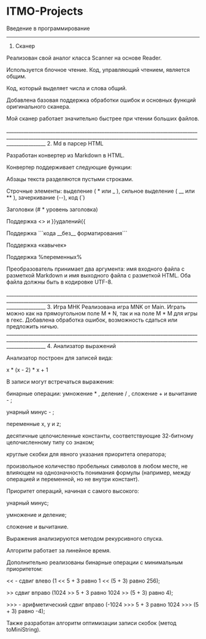 # ITMO-Projects
Введение в программирование
____________________________________________________________________________________________________________________________________________________________________________
1. Сканер
<p>Реализован свой аналог класса Scanner на основе Reader.</p>
<p>Используется блочное чтение. Код, управляющий чтением, является общим.</p>
<p>Код, который выделяет числа и слова общий.</p>
<p>Добавлена базовая поддержка обработки ошибок и основных функций оригинального сканера.</p>
<p>Мой сканер работает значительно быстрее при чтении больших файлов.</p>
____________________________________________________________________________________________________________________________________________________________________________
2. Md в парсер HTML
<p>Разработан конвертер из Markdown в HTML.</p>
<p>Конвертер поддерживает следующие функции:</p>
<p>Абзацы текста разделяются пустыми строками.</p>
<p>Строчные элементы: выделение ( * или _ ), сильное выделение ( __ или ** ), зачеркивание (--), код (`)</p>
<p>Заголовки (# * уровень заголовка)</p>
<p>Поддержка <> и }}удалений{{</p>
<p>Поддержка ```кода __без__ форматирования```</p>
<p>Поддержка «кавычек»</p>
<p>Поддержка %переменных%</p>
<p>Преобразователь принимает два аргумента: имя входного файла с разметкой Markdown и имя выходного файла с разметкой HTML. Оба файла должны быть в кодировке UTF-8.</p>
____________________________________________________________________________________________________________________________________________________________________________
3. Игра МНК
Реализована игра MNK от Main. Играть можно как на прямоугольном поле M * N, так и на поле M * M для игры в гекс. Добавлена обработка ошибок, возможность сдаться или предложить ничью.
____________________________________________________________________________________________________________________________________________________________________________
4. Анализатор выражений
<p>Анализатор построен для записей вида:</p>
<p>х * (х - 2) * х + 1</p>
<p>В записи могут встречаться выражения:</p>
<p>бинарные операции: умножение * , деление / , сложение + и вычитание - ;</p>
<p>унарный минус - ;</p>
<p>переменные x, y и z;</p>
<p>десятичные целочисленные константы, соответствующие 32-битному целочисленному типу со знаком;</p>
<p>круглые скобки для явного указания приоритета оператора;</p>
<p>произвольное количество пробельных символов в любом месте, не влияющем на однозначность понимания формулы (например, между операцией и переменной, но не внутри констант).</p>
<p>Приоритет операций, начиная с самого высокого:</p>
<p>унарный минус;</p>
<p>умножение и деление;</p>
<p>сложение и вычитание.</p>
<p>Выражения анализируются методом рекурсивного спуска.</p>
<p>Алгоритм работает за линейное время.</p>
<p>Дополнительно реализованы бинарные операции с минимальным приоритетом:</p>
<p><< - сдвиг влево (1 << 5 + 3 равно 1 << (5 + 3) равно 256);</p>
<p>>> сдвиг вправо (1024 >> 5 + 3 равно 1024 >> (5 + 3) равно 4);</p>
<p>>>> - арифметический сдвиг вправо (-1024 >>> 5 + 3 равно 1024 >>> (5 + 3) равно -4);</p>
<p>Также разработан алгоритм оптимизации записи скобок (метод toMiniString).</p>
